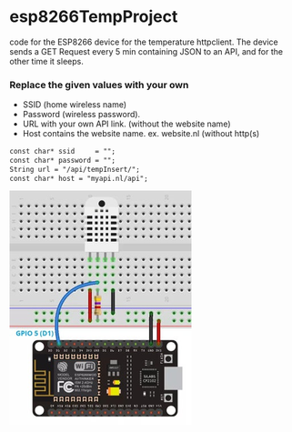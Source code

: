# esp8266TempProject
code for the ESP8266 device for the temperature httpclient.
The device sends a GET Request every 5 min containing JSON to an API, and for the other time it sleeps.

### Replace the given values with your own 
- SSID (home wireless name) 
- Password (wireless password).
- URL with your own API link. (without the website name)
- Host contains the website name. ex. website.nl (without http(s)

```
const char* ssid     = "";
const char* password = "";
String url = "/api/tempInsert/";
const char* host = "myapi.nl/api"; 
```


![](ESP8266-DHT11.jpg)
